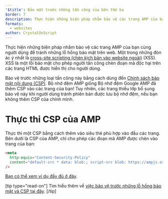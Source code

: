 ```yaml
---
'$title': Bảo mật trước những tấn công của bên thứ ba
$order: 7
description: Thực hiện những biện pháp nhằm bảo vệ các trang AMP của bạn cùng người dùng để tránh những lỗ hổng bảo mật trên web
formats:
  - websites
author: CrystalOnScript
---
```


Thực hiện những biện pháp nhằm bảo vệ các trang AMP của bạn cùng người dùng để tránh những lỗ hổng bảo mật trên web. Một trong những đòn ác ý nhất là [cross-site scripting (chèn kịch bản vào website ngoài)](https://www.google.com/about/appsecurity/learning/xss/) (XSS). XSS là một lỗi bảo mật cho phép người tấn công chèn đoạn mã độc hại trên các trang HTML được hiển thị cho người dùng.

Bảo vệ trước những loại tấn công này bằng cách dùng đến [Chính sách bảo mật nội dung (CSP)](https://csp.withgoogle.com/docs/index.html). Bộ nhớ đệm AMP giống Bộ nhớ đệm Google AMP đã thêm CSP vào các trang của bạn! Tuy nhiên, các trang thiếu lớp bổ sung bảo vệ này khi người dùng tránh phiên bản được lưu bộ nhớ đệm, nếu bạn không thêm CSP của chính mình.

# Thực thi CSP của AMP

Thực thi một CSP bằng cách thêm vào siêu thẻ phù hợp vào đầu các trang. Bên dưới là CSP của AMP, chỉ cho phép các đoạn mã AMP được chèn vào trang của bạn:

```html
<meta
  http-equiv="Content-Security-Policy"
  content="default-src * data: blob:; script-src blob: https://ampjs.org/v0.js https://ampjs.org/v0/ https://ampjs.org/viewer/ https://ampjs.org/rtv/; object-src 'none'; style-src 'unsafe-inline' https://ampjs.org/rtv/ https://cdn.materialdesignicons.com https://cloud.typography.com https://fast.fonts.net https://fonts.googleapis.com https://maxcdn.bootstrapcdn.com https://p.typekit.net https://use.fontawesome.com https://use.typekit.net; report-uri https://csp-collector.appspot.com/csp/amp"
/>
```

[Bạn có thể xem ví dụ đầy đủ ở đây](https://github.com/ampproject/amphtml/blob/main/examples/csp.amp.html).

[tip type="read-on"] Tìm hiểu thêm về [việc bảo vệ trước những lỗ hổng bảo mật và CSP tại đây](https://developer.mozilla.org/en-US/docs/Web/HTTP/CSP). [/tip]
